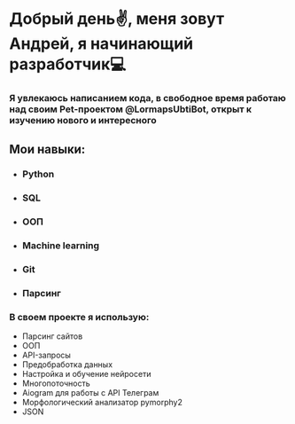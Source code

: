 # Добрый день✌, меня зовут Андрей, я начинающий разработчик💻

### Я увлекаюсь написанием кода, в свободное время работаю над своим Pet-проектом @LormapsUbtiBot, открыт к изучению нового и интересного
## Мои навыки:
- ### Python
- ### SQL
- ### ООП
- ### Machine learning
- ### Git
- ### Парсинг



### В своем проекте я использую:
- Парсинг сайтов
- ООП
- API-запросы
- Предобработка данных
- Настройка и обучение нейросети
- Многопоточность
- Aiogram для работы с API Телеграм 
- Морфологический анализатор pymorphy2
- JSON


